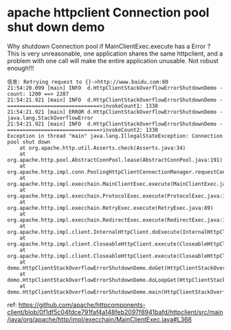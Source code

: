 apache httpclient Connection pool shut down demo
===============================================================================
Why shutdown Connection pool if MainClientExec.execute has a Error ?
This is very unreasonable, one application shares the same httpclient,
and a problem with one call will make the entire application unusable.
Not robust enough!!!

```
信息: Retrying request to {}->http://www.baidu.com:80
21:54:20.099 [main] INFO  d.HttpClientStackOverflowErrorShutdownDemo - count: 1200 ==> 2287
21:54:21.921 [main] INFO  d.HttpClientStackOverflowErrorShutdownDemo - ==============================>invokeCount1: 1330
21:54:21.921 [main] ERROR d.HttpClientStackOverflowErrorShutdownDemo - java.lang.StackOverflowError
21:54:21.921 [main] INFO  d.HttpClientStackOverflowErrorShutdownDemo - ==============================>invokeCount2: 1330
Exception in thread "main" java.lang.IllegalStateException: Connection pool shut down
    at org.apache.http.util.Asserts.check(Asserts.java:34)
    at org.apache.http.pool.AbstractConnPool.lease(AbstractConnPool.java:191)
    at org.apache.http.impl.conn.PoolingHttpClientConnectionManager.requestConnection(PoolingHttpClientConnectionManager.java:267)
    at org.apache.http.impl.execchain.MainClientExec.execute(MainClientExec.java:176)
    at org.apache.http.impl.execchain.ProtocolExec.execute(ProtocolExec.java:185)
    at org.apache.http.impl.execchain.RetryExec.execute(RetryExec.java:89)
    at org.apache.http.impl.execchain.RedirectExec.execute(RedirectExec.java:110)
    at org.apache.http.impl.client.InternalHttpClient.doExecute(InternalHttpClient.java:185)
    at org.apache.http.impl.client.CloseableHttpClient.execute(CloseableHttpClient.java:83)
    at org.apache.http.impl.client.CloseableHttpClient.execute(CloseableHttpClient.java:108)
    at demo.HttpClientStackOverflowErrorShutdownDemo.doGet(HttpClientStackOverflowErrorShutdownDemo.java:80)
    at demo.HttpClientStackOverflowErrorShutdownDemo.doLoopGet(HttpClientStackOverflowErrorShutdownDemo.java:65)
    at demo.HttpClientStackOverflowErrorShutdownDemo.main(HttpClientStackOverflowErrorShutdownDemo.java:51)
```

ref: https://github.com/apache/httpcomponents-client/blob/0f1df5c04fdce791faf4a148feb2097f8941bafd/httpclient/src/main/java/org/apache/http/impl/execchain/MainClientExec.java#L368
